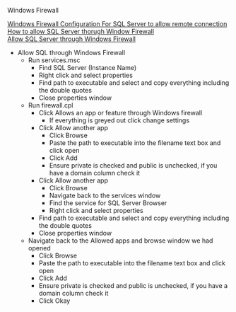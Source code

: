 Windows Firewall

[Windows Firewall Configuration For SQL Server to allow remote connection](https://www.youtube.com/watch?v=3Eyva0OG2tc)<br />
[How to allow SQL Server thorugh Window Firewall](https://www.youtube.com/watch?v=9O2GLm3iNp8)<br />
[Allow SQL Server through Windows Firewall](https://www.youtube.com/watch?v=3jVTUll4PXs)<br />

* Allow SQL through Windows Firewall
  * Run services.msc
    * Find SQL Server (Instance Name)
    * Right click and select properties
    * Find path to executable and select and copy everything including the double quotes
    * Close properties window
  * Run firewall.cpl
    * Click Allows an app or feature through Windows firewall
      * If everything is greyed out click change settings
    * Click Allow another app
      * Click Browse
      * Paste the path to executable into the filename text box and click open
      * Click Add
      * Ensure private is checked and public is unchecked, if you have a domain column check it
    * Click Allow another app
      * Click Browse
      * Navigate back to the services window
      * Find the service for SQL Server Browser
      * Right click and select properties
    * Find path to executable and select and copy everything including the double quotes
    * Close properties window
  * Navigate back to the Allowed apps and browse window we had opened
    * Click Browse
    * Paste the path to executable into the filename text box and click open
    * Click Add
    * Ensure private is checked and public is unchecked, if you have a domain column check it
    * Click Okay
